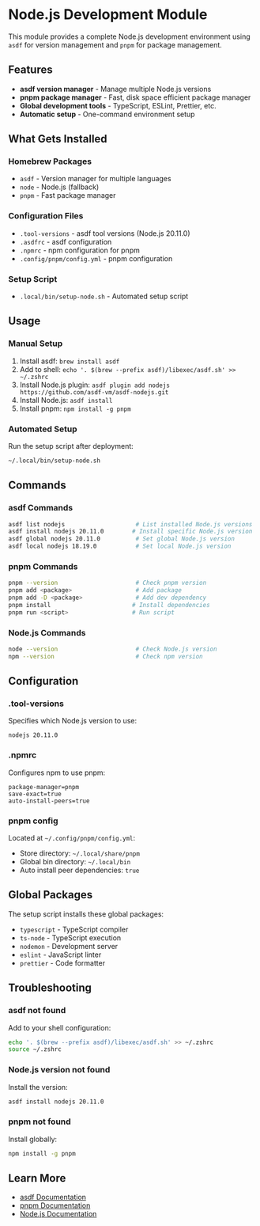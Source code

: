 # Node.js Development Module

This module provides a complete Node.js development environment using `asdf` for version management and `pnpm` for package management.

## Features

- **asdf version manager** - Manage multiple Node.js versions
- **pnpm package manager** - Fast, disk space efficient package manager
- **Global development tools** - TypeScript, ESLint, Prettier, etc.
- **Automatic setup** - One-command environment setup

## What Gets Installed

### Homebrew Packages
- `asdf` - Version manager for multiple languages
- `node` - Node.js (fallback)
- `pnpm` - Fast package manager

### Configuration Files
- `.tool-versions` - asdf tool versions (Node.js 20.11.0)
- `.asdfrc` - asdf configuration
- `.npmrc` - npm configuration for pnpm
- `.config/pnpm/config.yml` - pnpm configuration

### Setup Script
- `.local/bin/setup-node.sh` - Automated setup script

## Usage

### Manual Setup
1. Install asdf: `brew install asdf`
2. Add to shell: `echo '. $(brew --prefix asdf)/libexec/asdf.sh' >> ~/.zshrc`
3. Install Node.js plugin: `asdf plugin add nodejs https://github.com/asdf-vm/asdf-nodejs.git`
4. Install Node.js: `asdf install`
5. Install pnpm: `npm install -g pnpm`

### Automated Setup
Run the setup script after deployment:
```bash
~/.local/bin/setup-node.sh
```

## Commands

### asdf Commands
```bash
asdf list nodejs                    # List installed Node.js versions
asdf install nodejs 20.11.0        # Install specific Node.js version
asdf global nodejs 20.11.0          # Set global Node.js version
asdf local nodejs 18.19.0           # Set local Node.js version
```

### pnpm Commands
```bash
pnpm --version                      # Check pnpm version
pnpm add <package>                  # Add package
pnpm add -D <package>               # Add dev dependency
pnpm install                       # Install dependencies
pnpm run <script>                  # Run script
```

### Node.js Commands
```bash
node --version                      # Check Node.js version
npm --version                       # Check npm version
```

## Configuration

### .tool-versions
Specifies which Node.js version to use:
```
nodejs 20.11.0
```

### .npmrc
Configures npm to use pnpm:
```
package-manager=pnpm
save-exact=true
auto-install-peers=true
```

### pnpm config
Located at `~/.config/pnpm/config.yml`:
- Store directory: `~/.local/share/pnpm`
- Global bin directory: `~/.local/bin`
- Auto install peer dependencies: `true`

## Global Packages

The setup script installs these global packages:
- `typescript` - TypeScript compiler
- `ts-node` - TypeScript execution
- `nodemon` - Development server
- `eslint` - JavaScript linter
- `prettier` - Code formatter

## Troubleshooting

### asdf not found
Add to your shell configuration:
```bash
echo '. $(brew --prefix asdf)/libexec/asdf.sh' >> ~/.zshrc
source ~/.zshrc
```

### Node.js version not found
Install the version:
```bash
asdf install nodejs 20.11.0
```

### pnpm not found
Install globally:
```bash
npm install -g pnpm
```

## Learn More

- [asdf Documentation](https://asdf-vm.com/guide/getting-started.html)
- [pnpm Documentation](https://pnpm.io/)
- [Node.js Documentation](https://nodejs.org/docs/)
